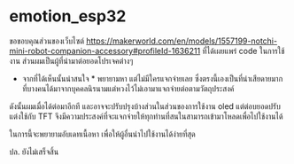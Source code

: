 # emotion_esp32
ขอขอบคุณส่วนของเว็บไซต์ https://makerworld.com/en/models/1557199-notchi-mini-robot-companion-accessory#profileId-1636211 
ที่ได้เผยแพร่ code ในการใช้งาน ส่วนผมเป็นผู้ที่นำมาต่อยอดโปรเจคต่างๆ

* จากที่ได้เห็นนั้นน่าสนใจ *
พยายามหา แต่ไม่มีใครแจกจ่ายเลย ซึ่งตรงนี้เองเป็นที่น่าเสียดายมาก ที่บางคนได้มาจากบุคคลนิรนามแต่หวงไว้ไม่เอามาแจกจ่ายต่อตามวัตถุประสงค์

ดังนั้นผมเมื่อได้ต่อมาอีกที และอาจจะปรับปรุงบ้างส่วนในส่วนของการใช้งาน oled แต่ต่อบยอดปรับแต่งใช้กับ TFT 
จึงมีความประสงค์ที่จะแจกจ่ายให้ทุกท่านที่สนในสามารถเข้ามาโหลดเพื่อไปใช้งานได้

ในการนี้จะพยายามอับเดทเนื้อหา เพื่อให้ผู้อื่นนำไปใช้งานได้ง่ายที่สุด

ปล. ยังไม่เสร็จสิ้น